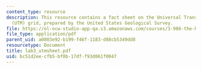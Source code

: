 ```yaml
---
content_type: resource
description: This resource contains a fact sheet on the Universal Transverse Mercator
  (UTM) grid, prepared by the United States Geological Survey.
file: https://ol-ocw-studio-app-qa.s3.amazonaws.com/courses/3-986-the-human-past-introduction-to-archaeology-fall-2006/bc51d2eecfb5bf0b17dff93d061f0047_lab3_utmsheet.pdf
file_type: application/pdf
parent_uid: a0803e92-b199-f46f-1183-d88cb5349dd8
resourcetype: Document
title: lab3_utmsheet.pdf
uid: bc51d2ee-cfb5-bf0b-17df-f93d061f0047
---
```

